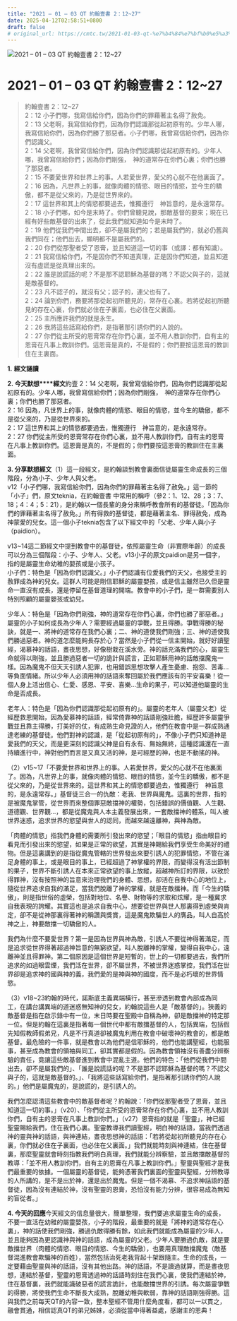 ```yaml
---
title: "2021 – 01 – 03 QT 約翰壹書 2：12~27"
date: 2025-04-12T02:58:51+0800
draft: false
# original_url: https://cmtc.tw/2021-01-03-qt-%e7%b4%84%e7%bf%b0%e5%a3%b9%e6%9b%b8-2%ef%bc%9a1227
---
```


![2021 – 01 – 03 QT 約翰壹書 2：12\~27](/images/qt.jpg   "2021 – 01 – 03 QT 約翰壹書 2：12\~27")

# 2021 – 01 – 03 QT 約翰壹書 2：12\~27

> 約翰壹書 2：12\~27  
> 2：12 小子們哪，我寫信給你們，因為你們的罪藉著主名得了赦免。  
> 2：13 父老啊，我寫信給你們，因為你們認識那從起初原有的。少年人哪，我寫信給你們，因為你們勝了那惡者。小子們哪，我曾寫信給你們，因為你們認識父。  
> 2：14 父老啊，我曾寫信給你們，因為你們認識那從起初原有的。少年人哪，我曾寫信給你們；因為你們剛強，　神的道常存在你們心裏；你們也勝了那惡者。  
> 2：15 不要愛世界和世界上的事。人若愛世界，愛父的心就不在他裏面了。  
> 2：16 因為，凡世界上的事，就像肉體的情慾、眼目的情慾，並今生的驕傲，都不是從父來的，乃是從世界來的。  
> 2：17 這世界和其上的情慾都要過去，惟獨遵行　神旨意的，是永遠常存。  
> 2：18 小子們哪，如今是末時了。你們曾聽見說，那敵基督的要來；現在已經有好些敵基督的出來了，從此我們就知道如今是末時了。  
> 2：19 他們從我們中間出去，卻不是屬我們的；若是屬我們的，就必仍舊與我們同在；他們出去，顯明都不是屬我們的。  
> 2：20 你們從那聖者受了恩膏，並且知道這一切的事（或譯：都有知識）。  
> 2：21 我寫信給你們，不是因你們不知道真理，正是因你們知道，並且知道沒有虛謊是從真理出來的。  
> 2：22 誰是說謊話的呢？不是那不認耶穌為基督的嗎？不認父與子的，這就是敵基督的。  
> 2：23 凡不認子的，就沒有父；認子的，連父也有了。  
> 2：24 論到你們，務要將那從起初所聽見的，常存在心裏。若將從起初所聽見的存在心裏，你們就必住在子裏面，也必住在父裏面。  
> 2：25 主所應許我們的就是永生。  
> 2：26 我將這些話寫給你們，是指著那引誘你們的人說的。  
> 2：27 你們從主所受的恩膏常存在你們心裏，並不用人教訓你們，自有主的恩膏在凡事上教訓你們。這恩膏是真的，不是假的；你們要按這恩膏的教訓住在主裏面。

**1.** **經文誦讀**

**2. 今天默想****經文**約壹 2：14 父老啊，我曾寫信給你們，因為你們認識那從起初原有的。少年人哪，我曾寫信給你們；因為你們剛強，　神的道常存在你們心裏；你們也勝了那惡者。  
2：16 因為，凡世界上的事，就像肉體的情慾、眼目的情慾，並今生的驕傲，都不是從父來的，乃是從世界來的。  
2：17 這世界和其上的情慾都要過去，惟獨遵行　神旨意的，是永遠常存。  
2：27 你們從主所受的恩膏常存在你們心裏，並不用人教訓你們，自有主的恩膏在凡事上教訓你們。這恩膏是真的，不是假的；你們要按這恩膏的教訓住在主裏面。

**3. 分享默想經文**（1）這一段經文，是約翰談到教會裏面信徒屬靈生命成長的三個階段，分為小子、少年人與父老。  
v12「小子們哪，我寫信給你們，因為你們的罪藉著主名得了赦免。」這一節的「小子」們，原文teknia，在約翰壹書 中常用的稱呼（參2：1、12、28；3：7、18；4：4；5：21），是約翰以一個長輩的身分來稱呼教會所有的基督徒。「因為你們的罪藉著主名得了赦免。」所有得救的基督徒，都是藉著主名、罪得赦免，成為神蒙愛的兒女。這一個小子teknia包含了以下經文中的「父老、少年人與小子（paidion）。

v13\~14這二節經文中提到教會中的基督徒，依照屬靈生命（非實際年齡）的成長可以分為三個階段：小子、少年人、父老。v13小子的原文paidion是另一個字，指的是屬靈生命幼稚的嬰孩或是小孩子。  
小子們：特色是「因為你們認識父。」小子們認識有位愛我們的天父，也接受主的赦罪成為神的兒女。這群人可能是剛信耶穌的屬靈嬰孩，或是信主雖然已久但是靈命一直沒有成長，還是停留在基督道理的開端。教會中的小子們，是一群需要別人特別照顧的屬靈嬰孩或幼兒。

少年人：特色是「因為你們剛強，神的道常存在你們心裏，你們也勝了那惡者。」屬靈的小子如何成長為少年人？需要經過屬靈的爭戰，並且得勝。爭戰得勝的秘訣，就是一、將神的道常存在我們心裏；二、神的道使我們剛強；三、神的道使我們勝過惡者。神的道怎麼能夠長存於心？當然是小子們從一信主開始，就好好讀聖經，渴慕神的話語，晝夜思想，好像樹栽在溪水旁。神的話充滿我們的心，屬靈生命就得以剛強，並且勝過惡者一切的詭計與謊言，正如耶穌用神的話敵擋魔鬼一樣。因為魔鬼不但天天引誘人犯罪，也用錯誤思想攻擊人產生憂慮、抱怨、苦毒…等負面情緒。所以少年人必須用神的話語來奪回屬於我們應該有的平安喜樂！從一個人身上活出信心、仁愛、感恩、平安、喜樂…生命的果子，可以知道他屬靈的生命是否成長。

老年人：特色是「因為你們認識那從起初原有的」。屬靈的老年人（屬靈父老）從經歷救恩開始，因為愛慕神的話語，經常倚靠神的話語剛強壯膽，經歷許多屬靈爭戰並且靠主得勝，打美好的仗，有成熟生命見證的人，他們在教會中是一群成熟通達老練的基督徒。他們對神的認識，是「從起初原有的」，不像小子們只知道神是愛我們的天父，而是更深刻的認識父神是自有永有、無始無終，這種認識還在一直持續進行中，神對他們而言是又真又活的神，是可經歷的神，也是不動搖的神。

（2）v15\~17「不要愛世界和世界上的事。人若愛世界，愛父的心就不在他裏面了。因為，凡世界上的事，就像肉體的情慾、眼目的情慾，並今生的驕傲，都不是從父來的，乃是從世界來的。這世界和其上的情慾都要過去，惟獨遵行　神旨意的，是永遠常存。」基督徒三合一的仇敵：老我、世界與魔鬼。這裏的世界，指的是被魔鬼掌管，從世界而來整個罪惡敵擋神的權勢，包括錯誤的價值觀、人生觀、道德觀、世界觀…，都是從魔鬼與人本主義發展出來，一套敵擋神的體系，叫人被世界迷惑，追求世界的慾望與世人的認同，而越來越遠離神，與神為敵。

「肉體的情慾」指我們身體的需要所引發出來的慾望；「眼目的情慾」指由眼目的看見而引發出來的慾望，如果是正常的欲望，其實是神賜給我們享受生命美好的禮物。但是這裏講到的是指從魔鬼管轄的世界發出來要引誘人的犯罪情慾，不管在滿足身體的事上，或是眼目的事上，已經超過了神掌權的界限，而變得沒有活出節制的果子，世界不斷引誘人在本來正常欲望的事上放縱，超越神所訂的界限，以致於得罪神，沒有按照神的旨意來治理我們的身體、思想，卻活在自我中心的地位上，隨從世界追求自我的滿足，當我們脫離了神的掌權，就是在敵擋神。而「今生的驕傲」，則是指世俗的虛榮，包括對地位、名譽、財物等的求取和炫耀，是一種冀求自我表現的誇耀。其實這也是追求自我中心，想要從世界與世人那裏得到虛榮與肯定，卻不是從神那裏得著神的稱讚與獎賞，這是魔鬼欺騙世人的膺品，叫人自高於神之上，神要敵擋一切驕傲的人。

我們為什麼不要愛世界？第一是因為世界與神為敵，引誘人不要從神得著滿足，而是追求從世界得著超過神旨意的無窮欲望，叫人脫離神的掌權，變得自我中心，遠離神並且得罪神。第二個原因是這個世界是短暫的，世上的一切都要過去，我們所追求的如過眼雲煙，我們活在世界，卻不屬世界，不被世界迷惑掌控，我們活在世界卻是追求神的國與神的義，我們愛的是神與神的國度，而不是必朽壞的世界情慾。

（3）v18\~23約翰的時代，諾斯底主義異端橫行，甚至滲透到教會內部成為同工，在講台講異端的道迷惑無知神的兒女，約翰說這些人是「敵基督的」。狹義的敵基督是指在啟示錄中有一位，末日時要在聖殿中自稱為神，卻是敵擋神的特定那一位。但是約翰在這裏是指著每一個世代中都有敵擋基督的人，包括異端，包括假先知假教師假弟兄，凡是不行真道卻被魔鬼利用在教會中破壞神的教會的，都是敵基督。最危險的一件事，就是教會以為他們是信耶穌的，他們也能講聖經，也能服事，甚至成為教會的領袖與同工，卻其實都是假的。因為教會領袖沒有善盡分辨察驗的責任，竟讓這些敵基督進到教會中混亂主道。他們的特色：「他們從我們中間出去，卻不是屬我們的」、「誰是說謊話的呢？不是那不認耶穌為基督的嗎？不認父與子的，這就是敵基督的。」、「我將這些話寫給你們，是指著那引誘你們的人說的。」他們是屬魔鬼的，是說謊的，是引誘人的。

我們怎麼認清這些教會中的敵基督者呢？約翰說：「你們從那聖者受了恩膏，並且知道這一切的事。」（v20）、「你們從主所受的恩膏常存在你們心裏，並不用人教訓你們，自有主的恩膏在凡事上教訓你們。」（v27）恩膏指的就是「聖靈」，神已經聖靈賜給我們，住在我們心裏。聖靈教導我們讀聖經，明白神的話語，當我們透過神的靈與神的話語，與神連結，晝夜思想神的話語：「若將從起初所聽見的存在心裏，你們就必住在子裏面，也必住在父裏面。」我們就能時刻與神連結，住在基督裏，那麼聖靈就會時刻指教我們明白真理，我們就能分辨察驗，並且敵擋敵基督的教導：「並不用人教訓你們，自有主的恩膏在凡事上教訓你們。」聖靈與聖經才是我們最重要的依據。一個屬靈的基督徒，能夠憑著我們裏面的聖靈與聖經，分辨教導的人所講的，是不是出於神，還是出於魔鬼。但是一個不渴慕、不追求神話語的基督徒，因為沒有連結於神，沒有聖靈的恩膏，恐怕沒有能力分辨，很容易成為無知的盲從者。」

**4. 今天的回應**今天經文的信息量很大，簡單整理，我們要追求屬靈生命的成長，不要一直活在幼稚的屬靈嬰孩，小子的階段，最重要的就是「將神的道常存在心裏」，神的話使我們剛強，勝過仇敵得勝有餘，如此我們就能成為屬靈的少年人，並且能夠因為更認識神與神的話語，成為屬靈的父老。少年人要勝過仇敵，就是要敵擋世界（肉體的情慾、眼目的情慾、今生的驕傲），也要用真理敵擋魔鬼（敵基督混進教會欺騙神的百姓），當然包括治死老我背起十架跟隨主。生命的成長，一定要藉由聖靈與神的話語，沒有其他出路。神的話語，不是讀過就算，而是晝夜思想，連結於基督，聖靈的恩膏透過神的話語時刻住在我們心裏，使我們連結於神，住在基督裏，我們就能識破惡者的謊言詭計，也能敵擋世界的引誘。每次屬靈爭戰的得勝，將使我們生命不斷長大成熟，脫離幼稚與軟弱，靠神的話語剛強得勝。這與我們之前每天QT的內容一致，整本聖經不管用什麼角度看，都可以一以貫之，融會貫通，相信認真QT的弟兄姊妹，必須從當中得著益處，感謝主的恩典！